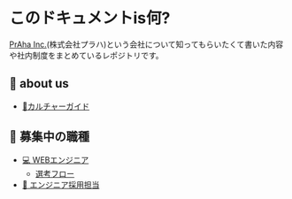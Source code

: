 # このドキュメントis何?
[PrAha Inc.](https://www.praha-inc.com/)(株式会社プラハ)という会社について知ってもらいたくて書いた内容や社内制度をまとめているレポジトリです。

## 👀 about us
- [🎪カルチャーガイド](./カルチャーガイド.md)

## 👐 募集中の職種
- [💻 WEBエンジニア](./採用_WEBエンジニアの採用要件.md)
  - [選考フロー](./採用_WEBエンジニア選考フロー.md)
- [🤝 エンジニア採用担当](./採用_エンジニア採用担当の採用要件.md)
